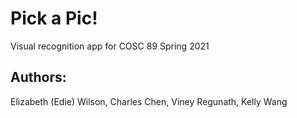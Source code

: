# Pick a Pic! 
Visual recognition app for COSC 89 Spring 2021

## Authors:
Elizabeth (Edie) Wilson, Charles Chen, Viney Regunath, 
Kelly Wang